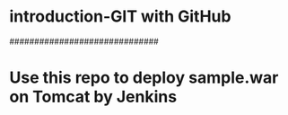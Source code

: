 # introduction-GIT with GitHub
##############################
# Use this repo to deploy sample.war on Tomcat by Jenkins
